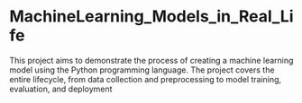 # MachineLearning_Models_in_Real_Life
This project aims to demonstrate the process of creating a machine learning model using the Python programming language. The project covers the entire lifecycle, from data collection and preprocessing to model training, evaluation, and deployment
